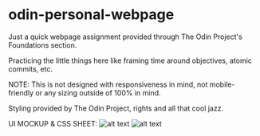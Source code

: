 # odin-personal-webpage

Just a quick webpage assignment provided through The Odin Project's Foundations section.

Practicing the little things here like framing time around objectives, atomic commits, etc.

NOTE: This is not designed with responsiveness in mind, not mobile-friendly or any sizing outside of 100% in mind.

Styling provided by The Odin Project, rights and all that cool jazz.

UI MOCKUP & CSS SHEET:
![alt text](https://cdn.statically.io/gh/TheOdinProject/curriculum/81a5d553f4073e593d23a6ab00d50eef8620796d/foundations/html_css/project/imgs/01.png)
![alt text](https://cdn.statically.io/gh/TheOdinProject/curriculum/81a5d553f4073e593d23a6ab00d50eef8620796d/foundations/html_css/project/imgs/02.png)
